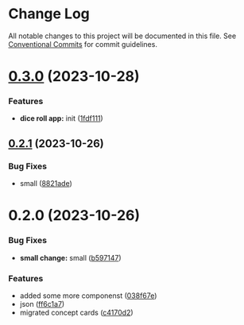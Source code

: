 # Change Log

All notable changes to this project will be documented in this file.
See [Conventional Commits](https://conventionalcommits.org) for commit guidelines.

# [0.3.0](https://github.com/paulAlexSerban/prj--reactjs-component-lib/compare/@prj--reactjs-component-lib/boilerplate-app@0.2.1...@prj--reactjs-component-lib/boilerplate-app@0.3.0) (2023-10-28)

### Features

-   **dice roll app:** init ([1fdf111](https://github.com/paulAlexSerban/prj--reactjs-component-lib/commit/1fdf111986ec07320e0c4b487d5eda31fe2bdf1f))

## [0.2.1](https://github.com/paulAlexSerban/prj--reactjs-component-lib/compare/@prj--reactjs-component-lib/boilerplate-app@0.2.0...@prj--reactjs-component-lib/boilerplate-app@0.2.1) (2023-10-26)

### Bug Fixes

-   small ([8821ade](https://github.com/paulAlexSerban/prj--reactjs-component-lib/commit/8821ade94d0d3859a2681126c29ae9891dc2ec18))

# 0.2.0 (2023-10-26)

### Bug Fixes

-   **small change:** small ([b597147](https://github.com/paulAlexSerban/prj--reactjs-component-lib/commit/b5971471be7dcc5796be45424f14205ef171a8f2))

### Features

-   added some more componenst ([038f67e](https://github.com/paulAlexSerban/prj--reactjs-component-lib/commit/038f67e70a49d759d0cefca505eb721ff9e6220e))
-   json ([ff6c1a7](https://github.com/paulAlexSerban/prj--reactjs-component-lib/commit/ff6c1a7c419f4e66511235803ec26a9db5a85314))
-   migrated concept cards ([c4170d2](https://github.com/paulAlexSerban/prj--reactjs-component-lib/commit/c4170d2130e71d04e587acd0f9a4f1becef4d0b3))

